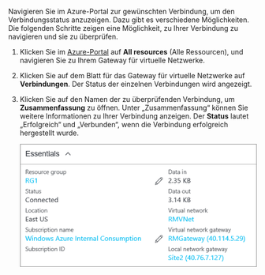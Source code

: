 Navigieren Sie im Azure-Portal zur gewünschten Verbindung, um den Verbindungsstatus anzuzeigen. Dazu gibt es verschiedene Möglichkeiten. Die folgenden Schritte zeigen eine Möglichkeit, zu Ihrer Verbindung zu navigieren und sie zu überprüfen.

1. Klicken Sie im [Azure-Portal](http://portal.azure.com) auf **All resources** (Alle Ressourcen), und navigieren Sie zu Ihrem Gateway für virtuelle Netzwerke.
2. Klicken Sie auf dem Blatt für das Gateway für virtuelle Netzwerke auf **Verbindungen**. Der Status der einzelnen Verbindungen wird angezeigt.
3. Klicken Sie auf den Namen der zu überprüfenden Verbindung, um **Zusammenfassung** zu öffnen. Unter „Zusammenfassung“ können Sie weitere Informationen zu Ihrer Verbindung anzeigen. Der **Status** lautet „Erfolgreich“ und „Verbunden“, wenn die Verbindung erfolgreich hergestellt wurde.
   
    ![Überprüfen der Verbindung](./media/vpn-gateway-verify-connection-portal-rm-include/connectionsucceeded.png)



<!--HONumber=Nov16_HO3-->


